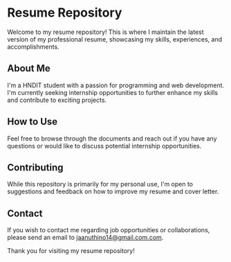 # Resume Repository
Welcome to my resume repository! This is where I maintain the latest version of my professional resume, showcasing my skills, experiences, and accomplishments.

## About Me
I'm a HNDIT student with a passion for programming and web development. I'm currently seeking internship opportunities to further enhance my skills and contribute to exciting projects.

## How to Use
Feel free to browse through the documents and reach out if you have any questions or would like to discuss potential internship opportunities.

## Contributing
While this repository is primarily for my personal use, I'm open to suggestions and feedback on how to improve my resume and cover letter.

## Contact
If you wish to contact me regarding job opportunities or collaborations, please send an email to jaanuthino14@gmail.com.com.

Thank you for visiting my resume repository!

